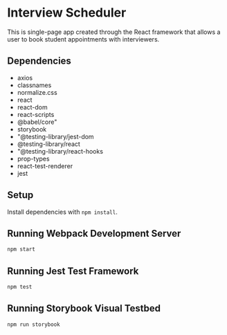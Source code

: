 # Interview Scheduler
This is single-page app created through the React framework that allows a user to book student appointments with interviewers. 

## Dependencies
* axios
* classnames
* normalize.css
* react
* react-dom
* react-scripts
* @babel/core" 
* storybook
* "@testing-library/jest-dom
* @testing-library/react
* "@testing-library/react-hooks
* prop-types
* react-test-renderer
* jest

## Setup

Install dependencies with `npm install`.

## Running Webpack Development Server

```sh
npm start
```

## Running Jest Test Framework

```sh
npm test
```

## Running Storybook Visual Testbed

```sh
npm run storybook
```
